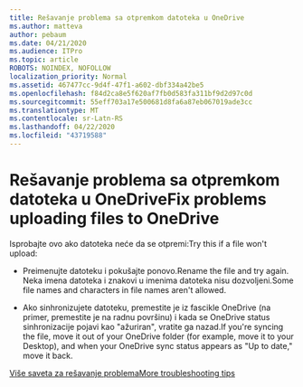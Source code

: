 ```yaml
---
title: Rešavanje problema sa otpremkom datoteka u OneDrive
ms.author: matteva
author: pebaum
ms.date: 04/21/2020
ms.audience: ITPro
ms.topic: article
ROBOTS: NOINDEX, NOFOLLOW
localization_priority: Normal
ms.assetid: 467477cc-9d4f-47f1-a602-dbf334a42be5
ms.openlocfilehash: f84d2ca8e5f620af7fb0d583fa311bf9d2d97c0d
ms.sourcegitcommit: 55eff703a17e500681d8fa6a87eb067019ade3cc
ms.translationtype: MT
ms.contentlocale: sr-Latn-RS
ms.lasthandoff: 04/22/2020
ms.locfileid: "43719588"
---
```

# <a name="fix-problems-uploading-files-to-onedrive"></a><span data-ttu-id="58d33-102">Rešavanje problema sa otpremkom datoteka u OneDrive</span><span class="sxs-lookup"><span data-stu-id="58d33-102">Fix problems uploading files to OneDrive</span></span>

<span data-ttu-id="58d33-103">Isprobajte ovo ako datoteka neće da se otpremi:</span><span class="sxs-lookup"><span data-stu-id="58d33-103">Try this if a file won't upload:</span></span>
  
- <span data-ttu-id="58d33-104">Preimenujte datoteku i pokušajte ponovo.</span><span class="sxs-lookup"><span data-stu-id="58d33-104">Rename the file and try again.</span></span> <span data-ttu-id="58d33-105">Neka imena datoteka i znakovi u imenima datoteka nisu dozvoljeni.</span><span class="sxs-lookup"><span data-stu-id="58d33-105">Some file names and characters in file names aren't allowed.</span></span> 
    
- <span data-ttu-id="58d33-106">Ako sinhronizujete datoteku, premestite je iz fascikle OneDrive (na primer, premestite je na radnu površinu) i kada se OneDrive status sinhronizacije pojavi kao "ažuriran", vratite ga nazad.</span><span class="sxs-lookup"><span data-stu-id="58d33-106">If you're syncing the file, move it out of your OneDrive folder (for example, move it to your Desktop), and when your OneDrive sync status appears as "Up to date," move it back.</span></span> 
    
[<span data-ttu-id="58d33-107">Više saveta za rešavanje problema</span><span class="sxs-lookup"><span data-stu-id="58d33-107">More troubleshooting tips</span></span>](https://go.microsoft.com/fwlink/?linkid=873155)
  

